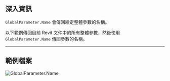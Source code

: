 ## 深入資訊
`GlobalParameter.Name` 會傳回給定整體參數的名稱。

以下範例傳回目前 Revit 文件中的所有整體參數，然後使用 `GlobalParameter.Name` 傳回參數的名稱。
___
## 範例檔案

![GlobalParameter.Name](./Revit.Elements.GlobalParameter.Name_img.jpg)
